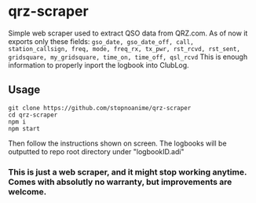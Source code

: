 # qrz-scraper
Simple web scraper used to extract QSO data from QRZ.com. 
As of now it exports only these fields: 
`gso_date, gso_date_off, call, station_callsign, freq, mode, freq_rx, tx_pwr, rst_rcvd, rst_sent, gridsquare, my_gridsquare, time_on, time_off, qsl_rcvd`
This is enough information to properly inport the logbook into ClubLog.

## Usage
```
git clone https://github.com/stopnoanime/qrz-scraper
cd qrz-scraper
npm i
npm start
```

Then follow the instructions shown on screen. The logbooks will be outputted to repo root directory under "logbookID.adi"


### This is just a web scraper, and it might stop working anytime. Comes with absolutly no warranty, but improvements are welcome.
